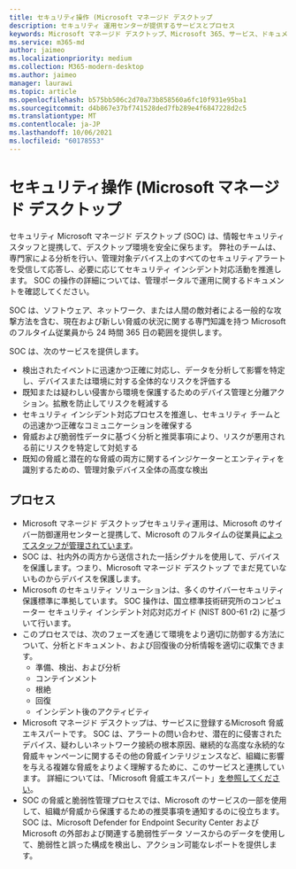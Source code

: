 ```yaml
---
title: セキュリティ操作 (Microsoft マネージド デスクトップ
description: セキュリティ 運用センターが提供するサービスとプロセス
keywords: Microsoft マネージド デスクトップ、Microsoft 365、サービス、ドキュメント
ms.service: m365-md
author: jaimeo
ms.localizationpriority: medium
ms.collection: M365-modern-desktop
ms.author: jaimeo
manager: laurawi
ms.topic: article
ms.openlocfilehash: b575bb506c2d70a73b858560a6fc10f931e95ba1
ms.sourcegitcommit: d4b867e37bf741528ded7fb289e4f6847228d2c5
ms.translationtype: MT
ms.contentlocale: ja-JP
ms.lasthandoff: 10/06/2021
ms.locfileid: "60178553"
---
```

# <a name="security-operations-in-microsoft-managed-desktop"></a>セキュリティ操作 (Microsoft マネージド デスクトップ

セキュリティ Microsoft マネージド デスクトップ (SOC) は、情報セキュリティ スタッフと提携して、デスクトップ環境を安全に保ちます。 弊社のチームは、専門家による分析を行い、管理対象デバイス上のすべてのセキュリティアラートを受信して応答し、必要に応じてセキュリティ インシデント対応活動を推進します。 SOC の操作の詳細については、管理ポータルで運用に関するドキュメントを確認してください。

SOC は、ソフトウェア、ネットワーク、または人間の敵対者による一般的な攻撃方法を含む、現在および新しい脅威の状況に関する専門知識を持つ Microsoft のフルタイム従業員から 24 時間 365 日の範囲を提供します。

SOC は、次のサービスを提供します。
- 検出されたイベントに迅速かつ正確に対応し、データを分析して影響を特定し、デバイスまたは環境に対する全体的なリスクを評価する
- 既知または疑わしい侵害から環境を保護するためのデバイス管理と分離アクション。拡散を防止してリスクを軽減する
- セキュリティ インシデント対応プロセスを推進し、セキュリティ チームとの迅速かつ正確なコミュニケーションを確保する
- 脅威および脆弱性データに基づく分析と推奨事項により、リスクが悪用される前にリスクを特定して対処する
- 既知の脅威と潜在的な脅威の両方に関するインジケーターとエンティティを識別するための、管理対象デバイス全体の高度な検出

## <a name="processes"></a>プロセス

- Microsoft マネージド デスクトップセキュリティ運用は、Microsoft のサイバー防御運用センターと提携して、Microsoft のフルタイムの従業員[によってスタッフが管理されています](https://www.microsoft.com/msrc/cdoc)。 
- SOC は、社内外の両方から送信された一括シグナルを使用して、デバイスを保護します。つまり、Microsoft マネージド デスクトップ でまだ見ていないものからデバイスを保護します。
- Microsoft のセキュリティ ソリューションは、多くのサイバーセキュリティ保護標準に準拠しています。 SOC 操作は、国立標準技術研究所のコンピューター セキュリティ インシデント対応対応ガイド (NIST 800-61 r2) に基づいて行います。
- このプロセスでは、次のフェーズを通じて環境をより適切に防御する方法について、分析とドキュメント、および回復後の分析情報を適切に収集できます。
    - 準備、検出、および分析
    - コンテインメント
    - 根絶
    - 回復
    - インシデント後のアクティビティ
- Microsoft マネージド デスクトップは、サービスに登録するMicrosoft 脅威エキスパートです。 SOC は、アラートの問い合わせ、潜在的に侵害されたデバイス、疑わしいネットワーク接続の根本原因、継続的な高度な永続的な脅威キャンペーンに関するその他の脅威インテリジェンスなど、組織に影響を与える複雑な脅威をよりよく理解するために、このサービスと連携しています。 詳細については、「Microsoft 脅威エキスパート」[を参照してください](/windows/security/threat-protection/microsoft-defender-atp/microsoft-threat-experts)。
- SOC の脅威と脆弱性管理プロセスでは、Microsoft のサービスの一部を使用して、組織が脅威から保護するための推奨事項を通知するのに役立ちます。 SOC は、Microsoft Defender for Endpoint Security Center および Microsoft の外部および関連する脆弱性データ ソースからのデータを使用して、脆弱性と誤った構成を検出し、アクション可能なレポートを提供します。